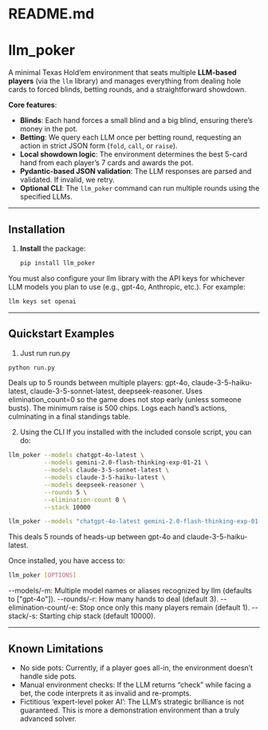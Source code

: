 # README.md
# llm_poker

A minimal Texas Hold’em environment that seats multiple **LLM-based players** (via the `llm` library) and manages everything from dealing hole cards to forced blinds, betting rounds, and a straightforward showdown.  

**Core features**:  
- **Blinds**: Each hand forces a small blind and a big blind, ensuring there’s money in the pot.  
- **Betting**: We query each LLM once per betting round, requesting an action in strict JSON form (`fold`, `call`, or `raise`).  
- **Local showdown logic**: The environment determines the best 5-card hand from each player’s 7 cards and awards the pot.  
- **Pydantic-based JSON validation**: The LLM responses are parsed and validated. If invalid, we retry.  
- **Optional CLI**: The `llm_poker` command can run multiple rounds using the specified LLMs.

-----

## Installation

1. **Install** the package:
   ```bash
   pip install llm_poker
   ```

You must also configure your llm library with the API keys for whichever LLM models you plan to use (e.g., gpt-4o, Anthropic, etc.). For example:

```bash
llm keys set openai
```

-----

## Quickstart Examples
1. Just run run.py
```bash
python run.py
```
Deals up to 5 rounds between multiple players: gpt-4o, claude-3-5-haiku-latest, claude-3-5-sonnet-latest, deepseek-reasoner.
Uses elimination_count=0 so the game does not stop early (unless someone busts).
The minimum raise is 500 chips.
Logs each hand’s actions, culminating in a final standings table.

2. Using the CLI
If you installed with the included console script, you can do:

```bash
llm_poker --models chatgpt-4o-latest \
          --models gemini-2.0-flash-thinking-exp-01-21 \
          --models claude-3-5-sonnet-latest \
          --models claude-3-5-haiku-latest \
          --models deepseek-reasoner \
          --rounds 5 \
          --elimination-count 0 \
          --stack 10000

llm_poker --models "chatgpt-4o-latest gemini-2.0-flash-thinking-exp-01-21 claude-3-5-sonnet-latest claude-3-5-haiku-latest deepseek-reasoner" --elimination-count 0 --stack 10000

```
This deals 5 rounds of heads-up between gpt-4o and claude-3-5-haiku-latest.


Once installed, you have access to:

```bash
llm_poker [OPTIONS]
```
--models/-m: Multiple model names or aliases recognized by llm (defaults to ["gpt-4o"]).
--rounds/-r: How many hands to deal (default 3).
--elimination-count/-e: Stop once only this many players remain (default 1).
--stack/-s: Starting chip stack (default 10000).

-----

## Known Limitations
- No side pots: Currently, if a player goes all-in, the environment doesn’t handle side pots.
- Manual environment checks: If the LLM returns “check” while facing a bet, the code interprets it as invalid and re-prompts.
- Fictitious ‘expert-level poker AI’: The LLM’s strategic brilliance is not guaranteed. This is more a demonstration environment than a truly advanced solver.